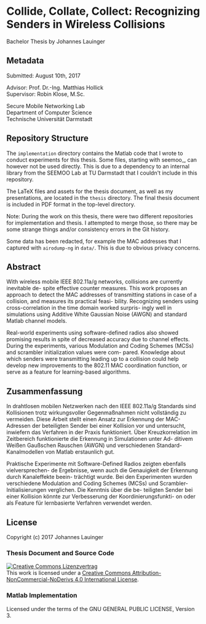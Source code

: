 # Collide, Collate, Collect: Recognizing Senders in Wireless Collisions

Bachelor Thesis by Johannes Lauinger


## Metadata

Submitted: August 10th, 2017

Advisor: Prof. Dr.-Ing. Matthias Hollick  
Supervisor: Robin Klose, M.Sc.

Secure Mobile Networking Lab  
Department of Computer Science  
Technische Universität Darmstadt


## Repository Structure

The `implementation` directory contains the Matlab code that I wrote to conduct experiments
for this thesis. Some files, starting with seemoo\_, can however not be used directly. This
is due to a dependency to an internal library from the SEEMOO Lab at TU Darmstadt that I
couldn't include in this repository.

The LaTeX files and assets for the thesis document, as well as my presentations, are located
in the `thesis` directory. The final thesis document is included in PDF format in the top-level
directory.

Note: During the work on this thesis, there were two different repositories for implementation
and thesis. I attempted to merge those, so there may be some strange things and/or consistency
errors in the Git history.

Some data has been redacted, for example the MAC addresses that I captured with `airodump-ng`
in `data/`. This is due to obvious privacy concerns.


## Abstract

With wireless mobile IEEE 802.11a/g networks, collisions are currently inevitable de-
spite effective counter measures. This work proposes an approach to detect the MAC
addresses of transmitting stations in case of a collision, and measures its practical feasi-
bility. Recognizing senders using cross-correlation in the time domain worked surpris-
ingly well in simulations using Additive White Gaussian Noise (AWGN) and standard
Matlab channel models.

Real-world experiments using software-defined radios also showed promising results
in spite of decreased accuracy due to channel effects. During the experiments, various
Modulation and Coding Schemes (MCSs) and scrambler initialization values were com-
pared. Knowledge about which senders were transmitting leading up to a collision could
help develop new improvements to the 802.11 MAC coordination function, or serve as a
feature for learning-based algorithms.


## Zusammenfassung

In drahtlosen mobilen Netzwerken nach den IEEE 802.11a/g Standards sind Kollisionen
trotz wirkungsvoller Gegenmaßnahmen nicht vollständig zu vermeiden. Diese Arbeit
stellt einen Ansatz zur Erkennung der MAC-Adressen der beteiligten Sender bei einer
Kollision vor und untersucht, inwiefern das Verfahren in der Praxis funktioniert. Über
Kreuzkorrelation im Zeitbereich funktionierte die Erkennung in Simulationen unter Ad-
ditivem Weißen Gaußschen Rauschen (AWGN) und verschiedenen Standard-Kanalmodellen
von Matlab erstaunlich gut.

Praktische Experimente mit Software-Defined Radios zeigten ebenfalls vielversprechen-
de Ergebnisse, wenn auch die Genauigkeit der Erkennung durch Kanaleffekte beein-
trächtigt wurde. Bei den Experimenten wurden verschiedene Modulation and Coding
Schemes (MCSs) und Scrambler-Initialisierungen verglichen. Die Kenntnis über die be-
teiligten Sender bei einer Kollision könnte zur Verbesserung der Koordinierungsfunkti-
on oder als Feature für lernbasierte Verfahren verwendet werden.


## License

Copyright (c) 2017 Johannes Lauinger  

### Thesis Document and Source Code

<a rel="license" href="http://creativecommons.org/licenses/by-nc-nd/4.0/"><img alt="Creative Commons Lizenzvertrag" style="border-width:0" src="https://i.creativecommons.org/l/by-nc-nd/4.0/88x31.png" /></a><br />This work is licensed under a <a rel="license" href="http://creativecommons.org/licenses/by-nc-nd/4.0/">Creative Commons Attribution-NonCommercial-NoDerivs  4.0 International License</a>.

### Matlab Implementation

Licensed under the terms of the GNU GENERAL PUBLIC LICENSE, Version 3.
